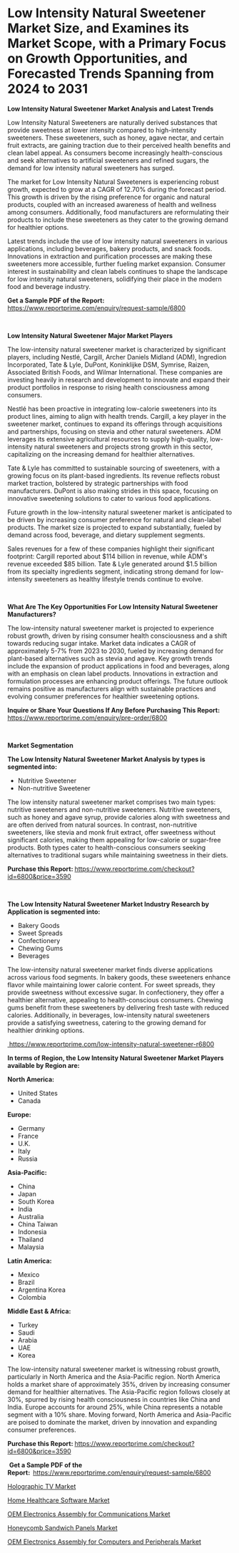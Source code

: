<p><h1>Low Intensity Natural Sweetener Market Size, and Examines its Market Scope, with a Primary Focus on Growth Opportunities, and Forecasted Trends Spanning from 2024 to 2031</h1></p><p><strong>Low Intensity Natural Sweetener Market Analysis and Latest Trends</strong></p>
<p><p>Low Intensity Natural Sweeteners are naturally derived substances that provide sweetness at lower intensity compared to high-intensity sweeteners. These sweeteners, such as honey, agave nectar, and certain fruit extracts, are gaining traction due to their perceived health benefits and clean label appeal. As consumers become increasingly health-conscious and seek alternatives to artificial sweeteners and refined sugars, the demand for low intensity natural sweeteners has surged.</p><p>The market for Low Intensity Natural Sweeteners is experiencing robust growth, expected to grow at a CAGR of 12.70% during the forecast period. This growth is driven by the rising preference for organic and natural products, coupled with an increased awareness of health and wellness among consumers. Additionally, food manufacturers are reformulating their products to include these sweeteners as they cater to the growing demand for healthier options.</p><p>Latest trends include the use of low intensity natural sweeteners in various applications, including beverages, bakery products, and snack foods. Innovations in extraction and purification processes are making these sweeteners more accessible, further fueling market expansion. Consumer interest in sustainability and clean labels continues to shape the landscape for low intensity natural sweeteners, solidifying their place in the modern food and beverage industry.</p></p>
<p><strong>Get a Sample PDF of the Report:&nbsp;</strong> <a href="https://www.reportprime.com/enquiry/request-sample/6800?utm_campaign=1110&utm_medium=2&utm_source=Github&utm_content=ia&utm_term=25112024&utm_id=low-intensity-natural-sweetener">https://www.reportprime.com/enquiry/request-sample/6800</a></p>
<p>&nbsp;</p>
<p><strong>Low Intensity Natural Sweetener Major Market Players</strong></p>
<p><p>The low-intensity natural sweetener market is characterized by significant players, including Nestlé, Cargill, Archer Daniels Midland (ADM), Ingredion Incorporated, Tate & Lyle, DuPont, Koninklijke DSM, Symrise, Raizen, Associated British Foods, and Wilmar International. These companies are investing heavily in research and development to innovate and expand their product portfolios in response to rising health consciousness among consumers.</p><p>Nestlé has been proactive in integrating low-calorie sweeteners into its product lines, aiming to align with health trends. Cargill, a key player in the sweetener market, continues to expand its offerings through acquisitions and partnerships, focusing on stevia and other natural sweeteners. ADM leverages its extensive agricultural resources to supply high-quality, low-intensity natural sweeteners and projects strong growth in this sector, capitalizing on the increasing demand for healthier alternatives.</p><p>Tate & Lyle has committed to sustainable sourcing of sweeteners, with a growing focus on its plant-based ingredients. Its revenue reflects robust market traction, bolstered by strategic partnerships with food manufacturers. DuPont is also making strides in this space, focusing on innovative sweetening solutions to cater to various food applications.</p><p>Future growth in the low-intensity natural sweetener market is anticipated to be driven by increasing consumer preference for natural and clean-label products. The market size is projected to expand substantially, fueled by demand across food, beverage, and dietary supplement segments.</p><p>Sales revenues for a few of these companies highlight their significant footprint: Cargill reported about $114 billion in revenue, while ADM's revenue exceeded $85 billion. Tate & Lyle generated around $1.5 billion from its specialty ingredients segment, indicating strong demand for low-intensity sweeteners as healthy lifestyle trends continue to evolve.</p></p>
<p>&nbsp;</p>
<p><strong>What Are The Key Opportunities For Low Intensity Natural Sweetener Manufacturers?</strong></p>
<p><p>The low-intensity natural sweetener market is projected to experience robust growth, driven by rising consumer health consciousness and a shift towards reducing sugar intake. Market data indicates a CAGR of approximately 5-7% from 2023 to 2030, fueled by increasing demand for plant-based alternatives such as stevia and agave. Key growth trends include the expansion of product applications in food and beverages, along with an emphasis on clean label products. Innovations in extraction and formulation processes are enhancing product offerings. The future outlook remains positive as manufacturers align with sustainable practices and evolving consumer preferences for healthier sweetening options.</p></p>
<p><strong>Inquire or Share Your Questions If Any Before Purchasing This Report:</strong> <a href="https://www.reportprime.com/enquiry/pre-order/6800?utm_campaign=1110&utm_medium=2&utm_source=Github&utm_content=ia&utm_term=25112024&utm_id=low-intensity-natural-sweetener">https://www.reportprime.com/enquiry/pre-order/6800</a></p>
<p>&nbsp;</p>
<p><strong>Market Segmentation</strong></p>
<p><strong>The Low Intensity Natural Sweetener Market Analysis by types is segmented into:</strong></p>
<p><ul><li>Nutritive Sweetener</li><li>Non-nutritive Sweetener</li></ul></p>
<p><p>The low intensity natural sweetener market comprises two main types: nutritive sweeteners and non-nutritive sweeteners. Nutritive sweeteners, such as honey and agave syrup, provide calories along with sweetness and are often derived from natural sources. In contrast, non-nutritive sweeteners, like stevia and monk fruit extract, offer sweetness without significant calories, making them appealing for low-calorie or sugar-free products. Both types cater to health-conscious consumers seeking alternatives to traditional sugars while maintaining sweetness in their diets.</p></p>
<p><strong>Purchase this Report:&nbsp;</strong><a href="https://www.reportprime.com/checkout?id=6800&price=3590&utm_campaign=1110&utm_medium=2&utm_source=Github&utm_content=ia&utm_term=25112024&utm_id=low-intensity-natural-sweetener">https://www.reportprime.com/checkout?id=6800&price=3590</a></p>
<p>&nbsp;</p>
<p><strong>The Low Intensity Natural Sweetener Market Industry Research by Application is segmented into:</strong></p>
<p><ul><li>Bakery Goods</li><li>Sweet Spreads</li><li>Confectionery</li><li>Chewing Gums</li><li>Beverages</li></ul></p>
<p><p>The low-intensity natural sweetener market finds diverse applications across various food segments. In bakery goods, these sweeteners enhance flavor while maintaining lower calorie content. For sweet spreads, they provide sweetness without excessive sugar. In confectionery, they offer a healthier alternative, appealing to health-conscious consumers. Chewing gums benefit from these sweeteners by delivering fresh taste with reduced calories. Additionally, in beverages, low-intensity natural sweeteners provide a satisfying sweetness, catering to the growing demand for healthier drinking options.</p></p>
<p><a href="https://www.reportprime.com/low-intensity-natural-sweetener-r6800?utm_campaign=1110&utm_medium=2&utm_source=Github&utm_content=ia&utm_term=25112024&utm_id=low-intensity-natural-sweetener">&nbsp;https://www.reportprime.com/low-intensity-natural-sweetener-r6800</a></p>
<p><strong>In terms of Region, the Low Intensity Natural Sweetener Market Players available by Region are:</strong></p>
<p>
    <p> <strong> North America: </strong>
        <ul>
            <li>United States</li>
            <li>Canada</li>
        </ul>
        </p> 
    <p> <strong> Europe: </strong>
        <ul>
            <li>Germany</li>
            <li>France</li>
            <li>U.K.</li>
            <li>Italy</li>
            <li>Russia</li>
        </ul>
        </p> 
    <p> <strong> Asia-Pacific: </strong>
        <ul>
            <li>China</li>
            <li>Japan</li>
            <li>South Korea</li>
            <li>India</li>
            <li>Australia</li>
            <li>China Taiwan</li>
            <li>Indonesia</li>
            <li>Thailand</li>
            <li>Malaysia</li>
        </ul>
        </p> 
    <p> <strong> Latin America: </strong>
        <ul>
            <li>Mexico</li>
            <li>Brazil</li>
            <li>Argentina Korea</li>
            <li>Colombia</li>
        </ul>
        </p> 
    <p> <strong> Middle East & Africa: </strong>
        <ul>
            <li>Turkey</li>
            <li>Saudi</li>
            <li>Arabia</li>
            <li>UAE</li>
            <li>Korea</li>
        </ul>
    </p>
    </p>
<p><p>The low-intensity natural sweetener market is witnessing robust growth, particularly in North America and the Asia-Pacific region. North America holds a market share of approximately 35%, driven by increasing consumer demand for healthier alternatives. The Asia-Pacific region follows closely at 30%, spurred by rising health consciousness in countries like China and India. Europe accounts for around 25%, while China represents a notable segment with a 10% share. Moving forward, North America and Asia-Pacific are poised to dominate the market, driven by innovation and expanding consumer preferences.</p></p>
<p><strong>Purchase this Report: </strong><a href="https://www.reportprime.com/checkout?id=6800&price=3590&utm_campaign=1110&utm_medium=2&utm_source=Github&utm_content=ia&utm_term=25112024&utm_id=low-intensity-natural-sweetener">https://www.reportprime.com/checkout?id=6800&price=3590</a></p>
<p>&nbsp;<strong>Get a Sample PDF of the Report:&nbsp;&nbsp;</strong><a href="https://www.reportprime.com/enquiry/request-sample/6800?utm_campaign=1110&utm_medium=2&utm_source=Github&utm_content=ia&utm_term=25112024&utm_id=low-intensity-natural-sweetener">https://www.reportprime.com/enquiry/request-sample/6800</a></p>
<p><strong></strong></p>
<p><p><a href="https://www.linkedin.com/pulse/holographic-tv-market-outlook-forecast-from-2024-2031-craigalytics-0t36c?utm_campaign=1110&utm_medium=2&utm_source=Github&utm_content=ia&utm_term=25112024&utm_id=low-intensity-natural-sweetener">Holographic TV Market</a></p><p><a href="https://www.linkedin.com/pulse/market-report-covering-home-healthcare-softwaremarket-share-hycgf?utm_campaign=1110&utm_medium=2&utm_source=Github&utm_content=ia&utm_term=25112024&utm_id=low-intensity-natural-sweetener">Home Healthcare Software Market</a></p><p><a href="https://issuu.com/reportprime-2/docs/oem-electronics-assembly-for-commun_c850aebabe9673?utm_campaign=1110&utm_medium=2&utm_source=Github&utm_content=ia&utm_term=25112024&utm_id=low-intensity-natural-sweetener">OEM Electronics Assembly for Communications Market</a></p><p><a href="https://www.linkedin.com/pulse/future-trends-global-honeycomb-sandwich-panels-market-insights-eisxc?utm_campaign=1110&utm_medium=2&utm_source=Github&utm_content=ia&utm_term=25112024&utm_id=low-intensity-natural-sweetener">Honeycomb Sandwich Panels Market</a></p><p><a href="https://issuu.com/reportprime-2/docs/oem-electronics-assembly-for-comput_1eac53eca5aa9d?utm_campaign=1110&utm_medium=2&utm_source=Github&utm_content=ia&utm_term=25112024&utm_id=low-intensity-natural-sweetener">OEM Electronics Assembly for Computers and Peripherals Market</a></p></p>